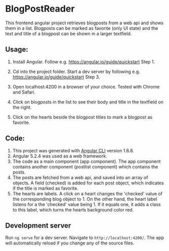 # BlogPostReader

This frontend angular project retrieves blogposts from a web api and shows them in a list. Blogposts can be marked as favorite (only UI state) and the text and title of a blogpost can be shown in a larger textfield.

## Usage:

1) Install Angular. Follow e.g. https://angular.io/guide/quickstart Step 1.
2) Cd into the project folder. Start a dev server by following e.g. https://angular.io/guide/quickstart Step 3. 
3) Open localhost:4200 in a browser of your choice. Tested with Chrome and Safari.

4) Click on blogposts in the list to see their body and title in the textfield on the right.
5) Click on the hearts beside the blogpost titles to mark a blogpost as favorite.


## Code:

1) This project was generated with [Angular CLI](https://github.com/angular/angular-cli) version 1.6.8.
2) Angular 5.2.4 was used as a web framework.
3) The code as a main component (app component). The app component contains another component (postlist component) which     contains the posts.
4) The posts are fetched from a web api, and saved into an array of objects. A field (checked) is added for each post object, which indicates if the title is marked as favorite.
5) The hearts are labels. A click on a heart changes the 'checked' value of the corresponding blog object to 1. On the other hand, the heart label listens for a the 'checked' value being 1. If it equals one, it adds a class to this label, which turns the hearts background color red.

## Development server

Run `ng serve` for a dev server. Navigate to `http://localhost:4200/`. The app will automatically reload if you change any of the source files.